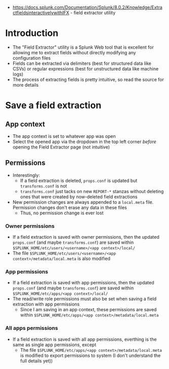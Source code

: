 - https://docs.splunk.com/Documentation/Splunk/8.0.2/Knowledge/ExtractfieldsinteractivelywithIFX - field extractor utility
# Introduction
- The "Field Extractor" utility is a Splunk Web tool that is excellent for allowing me to extract fields without directly modifying any configuration
  files
- Fields can be extracted via delimiters (best for structured data like CSVs) or regular expressions (best for unstructured data like machine logs)
- The process of extracting fields is pretty intuitive, so read the source for more details
# Save a field extraction
## App context
- The app context is set to whatever app was open
- Select the opened app via the dropdown in the top left corner *before* opening the Field Extractor page (not intuitive)
## Permissions
- Interestingly:
  - If a field extraction is deleted, `props.conf` is updated but `transforms.conf` is not 
  - `transforms.conf` just tacks on new `REPORT-*` stanzas without deleting ones that were created by now-deleted field extractions
- New permission changes are always appended to a `local.meta` file. Permission changes don't erase any data in these files
  - Thus, no permission change is ever lost
### Owner permissions
- If a field extraction is saved with owner permissions, then the updated `props.conf` (and maybe `transforms.conf`) are saved within
  `$SPLUNK_HOME/etc/users/<username>/<app context>/local/`
- The file `$SPLUNK_HOME/etc/users/<username>/<app context>/metadata/local.meta` is also modified
### App permissions
- If a field extraction is saved with app permissions, then the updated `props.conf` (and maybe `transforms.conf`) are saved within
  `$SPLUNK_HOME/etc/apps/<app context>/local/`
- The read/write role permissions must also be set when saving a field extraction with app permissions
  - Since I am saving in an app context, these permissions are saved within `$SPLUNK_HOME/etc/apps/<app context>/metadata/local.meta`
### All apps permissions
- If a field extraction is saved with all app permissions, everthing is the same as single app permissions, except
  - The file `$SPLUNK_HOME/etc/apps/<app context>/metadata/local.meta` is modified to export permissions to system (I don't understand the full
    details yet))
